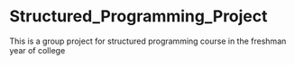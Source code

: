 # Structured_Programming_Project
This is a group project for structured programming course in the freshman year of college
